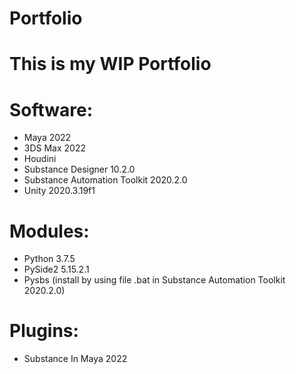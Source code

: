 # Portfolio <br>
# This is my WIP Portfolio
# Software:
- Maya 2022
- 3DS Max 2022
- Houdini
- Substance Designer 10.2.0
- Substance Automation Toolkit 2020.2.0
- Unity 2020.3.19f1

# Modules:
- Python 3.7.5
- PySide2 5.15.2.1
- Pysbs (install by using file .bat in Substance Automation Toolkit 2020.2.0)

# Plugins:
- Substance In Maya 2022
